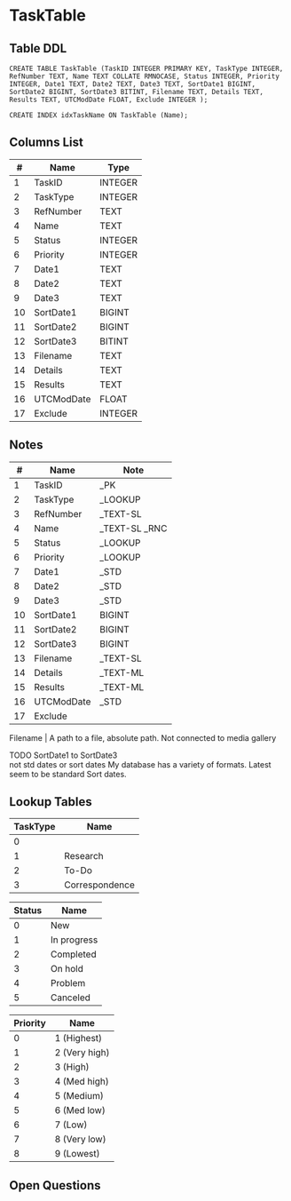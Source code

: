 # TaskTable

## Table DDL

```
CREATE TABLE TaskTable (TaskID INTEGER PRIMARY KEY, TaskType INTEGER, RefNumber TEXT, Name TEXT COLLATE RMNOCASE, Status INTEGER, Priority INTEGER, Date1 TEXT, Date2 TEXT, Date3 TEXT, SortDate1 BIGINT, SortDate2 BIGINT, SortDate3 BITINT, Filename TEXT, Details TEXT, Results TEXT, UTCModDate FLOAT, Exclude INTEGER );

CREATE INDEX idxTaskName ON TaskTable (Name);
```

## Columns List

| #   | Name       | Type    |
| --- | ---------- | ------- |
| 1   | TaskID     | INTEGER |
| 2   | TaskType   | INTEGER |
| 3   | RefNumber  | TEXT    |
| 4   | Name       | TEXT    |
| 5   | Status     | INTEGER |
| 6   | Priority   | INTEGER |
| 7   | Date1      | TEXT    |
| 8   | Date2      | TEXT    |
| 9   | Date3      | TEXT    |
| 10  | SortDate1  | BIGINT  |
| 11  | SortDate2  | BIGINT  |
| 12  | SortDate3  | BITINT  |
| 13  | Filename   | TEXT    |
| 14  | Details    | TEXT    |
| 15  | Results    | TEXT    |
| 16  | UTCModDate | FLOAT   |
| 17  | Exclude    | INTEGER |

## Notes

| #   | Name       | Note           |
| --- | ---------- | -------------- |
| 1   | TaskID     | _PK            |
| 2   | TaskType   | _LOOKUP        |
| 3   | RefNumber  | _TEXT-SL       |
| 4   | Name       | _TEXT-SL  _RNC |
| 5   | Status     | _LOOKUP        |
| 6   | Priority   | _LOOKUP        |
| 7   | Date1      | _STD           |
| 8   | Date2      | _STD           |
| 9   | Date3      | _STD           |
| 10  | SortDate1  | BIGINT         |
| 11  | SortDate2  | BIGINT         |
| 12  | SortDate3  | BIGINT         |
| 13  | Filename   | _TEXT-SL       |
| 14  | Details    | _TEXT-ML       |
| 15  | Results    | _TEXT-ML       |
| 16  | UTCModDate | _STD           |
| 17  | Exclude    |                |


Filename      | A path to a file, absolute path. Not connected to media gallery

TODO SortDate1 to SortDate3\
    not std dates or sort dates
My database has a variety of formats. Latest seem to be standard Sort dates.


## Lookup Tables

| TaskType | Name           |
| -------- | -------------- |
| 0        | <blank>        |
| 1        | Research       |
| 2        | To-Do          |
| 3        | Correspondence |


| Status | Name        |
| ------ | ----------- |
| 0      | New         |
| 1      | In progress |
| 2      | Completed   |
| 3      | On hold     |
| 4      | Problem     |
| 5      | Canceled    |


| Priority | Name          |
| -------- | ------------- |
| 0        | 1 (Highest)   |
| 1        | 2 (Very high) |
| 2        | 3 (High)      |
| 3        | 4 (Med high)  |
| 4        | 5 (Medium)    |
| 5        | 6 (Med low)   |
| 6        | 7 (Low)       |
| 7        | 8 (Very low)  |
| 8        | 9 (Lowest)    |


## Open Questions


